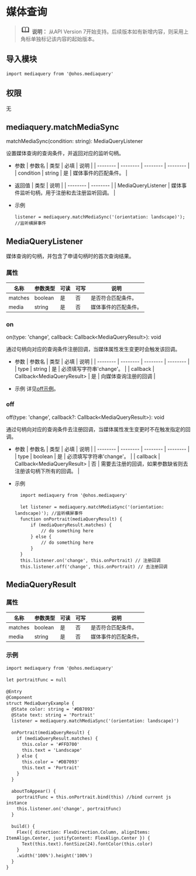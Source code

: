 # 媒体查询

> ![icon-note.gif](public_sys-resources/icon-note.gif) **说明：**
> 从API Version 7开始支持。后续版本如有新增内容，则采用上角标单独标记该内容的起始版本。


## 导入模块

```
import mediaquery from '@ohos.mediaquery'
```


## 权限

无


## mediaquery.matchMediaSync

matchMediaSync(condition: string): MediaQueryListener

设置媒体查询的查询条件，并返回对应的监听句柄。

- 参数
  | 参数名 | 类型 | 必填 | 说明 | 
  | -------- | -------- | -------- | -------- |
  | condition | string | 是 | 媒体事件的匹配条件。 | 

- 返回值
  | 类型 | 说明 | 
  | -------- | -------- |
  | MediaQueryListener | 媒体事件监听句柄，用于注册和去注册监听回调。 | 

- 示例
  ```
  listener = mediaquery.matchMediaSync('(orientation: landscape)'); //监听横屏事件
  ```


## MediaQueryListener

媒体查询的句柄，并包含了申请句柄时的首次查询结果。


### 属性

| 名称 | 参数类型 | 可读 | 可写 | 说明 | 
| -------- | -------- | -------- | -------- | -------- |
| matches | boolean | 是 | 否 | 是否符合匹配条件。 | 
| media | string | 是 | 否 | 媒体事件的匹配条件。 | 


### on

on(type: 'change', callback: Callback&lt;MediaQueryResult&gt;): void

通过句柄向对应的查询条件注册回调，当媒体属性发生变更时会触发该回调。

- 参数
  | 参数名 | 类型 | 必填 | 说明 | 
  | -------- | -------- | -------- | -------- |
  | type | string | 是 | 必须填写字符串'change'。 | 
  | callback | Callback&lt;MediaQueryResult&gt; | 是 | 向媒体查询注册的回调 | 

- 示例
  详见[off示例](#off)。


### off

off(type: 'change', callback?: Callback&lt;MediaQueryResult&gt;): void

通过句柄向对应的查询条件去注册回调，当媒体属性发生变更时不在触发指定的回调。
- 参数
  | 参数名 | 类型 | 必填 | 说明 | 
  | -------- | -------- | -------- | -------- |
  | type | boolean | 是 | 必须填写字符串'change'。 | 
  | callback | Callback&lt;MediaQueryResult&gt; | 否 | 需要去注册的回调，如果参数缺省则去注册该句柄下所有的回调。 | 

- 示例
  ```
    import mediaquery from '@ohos.mediaquery'
    
    let listener = mediaquery.matchMediaSync('(orientation: landscape)'); //监听横屏事件
    function onPortrait(mediaQueryResult) {
        if (mediaQueryResult.matches) {
            // do something here
        } else {
            // do something here
        }
    }
    this.listener.on('change', this.onPortrait) // 注册回调
    this.listener.off('change', this.onPortrait) // 去注册回调
  ```


## MediaQueryResult


### 属性

| 名称 | 参数类型 | 可读 | 可写 | 说明 | 
| -------- | -------- | -------- | -------- | -------- |
| matches | boolean | 是 | 否 | 是否符合匹配条件。 | 
| media | string | 是 | 否 | 媒体事件的匹配条件。 | 


### 示例

```
import mediaquery from '@ohos.mediaquery'

let portraitFunc = null

@Entry
@Component
struct MediaQueryExample {
  @State color: string = '#DB7093'
  @State text: string = 'Portrait'
  listener = mediaquery.matchMediaSync('(orientation: landscape)')

  onPortrait(mediaQueryResult) {
    if (mediaQueryResult.matches) {
      this.color = '#FFD700'
      this.text = 'Landscape'
    } else {
      this.color = '#DB7093'
      this.text = 'Portrait'
    }
  }

  aboutToAppear() {
    portraitFunc = this.onPortrait.bind(this) //bind current js instance
    this.listener.on('change', portraitFunc)
  }

  build() {
    Flex({ direction: FlexDirection.Column, alignItems: ItemAlign.Center, justifyContent: FlexAlign.Center }) {
      Text(this.text).fontSize(24).fontColor(this.color)
    }
    .width('100%').height('100%')
  }
}
```